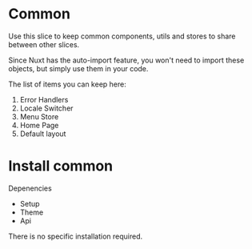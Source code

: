 # Common

Use this slice to keep common components, utils and stores to share between other slices.

Since Nuxt has the auto-import feature, you won't need to import these objects, but simply use them in your code.

The list of items you can keep here:

1. Error Handlers
2. Locale Switcher
3. Menu Store
4. Home Page
5. Default layout

# Install common

Depenencies

- Setup
- Theme
- Api

There is no specific installation required.
